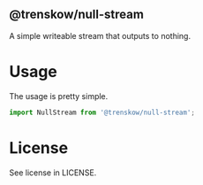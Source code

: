 @trenskow/null-stream
----

A simple writeable stream that outputs to nothing.

# Usage

The usage is pretty simple.

````javascript
import NullStream from '@trenskow/null-stream';
````

# License

See license in LICENSE.
